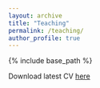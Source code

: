 ```yaml
---
layout: archive
title: "Teaching"
permalink: /teaching/
author_profile: true
---
```


{% include base_path %}

Download latest CV [here](http://constantin-george.github.io/files/CV_GG.pdf)